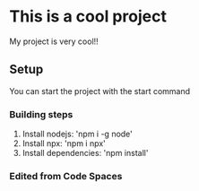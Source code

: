 # This is a cool project

My project is very cool!!

## Setup

You can start the project with the start command

### Building steps

1. Install nodejs: 'npm i -g node'
2. Install npx: 'npm i npx'
3. Install dependencies: 'npm install'

### Edited from Code Spaces